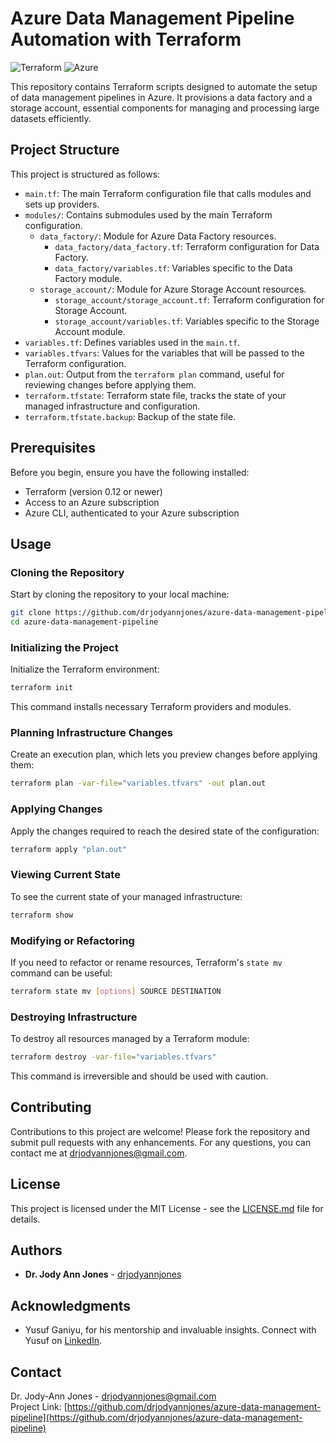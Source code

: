 # Azure Data Management Pipeline Automation with Terraform

![Terraform](https://img.shields.io/badge/Terraform-623CE4?style=for-the-badge&logo=terraform&logoColor=white)
![Azure](https://img.shields.io/badge/Azure-0078D4?style=for-the-badge&logo=microsoftazure&logoColor=white)


This repository contains Terraform scripts designed to automate the setup of data management pipelines in Azure. It provisions a data factory and a storage account, essential components for managing and processing large datasets efficiently.

## Project Structure

This project is structured as follows:
- `main.tf`: The main Terraform configuration file that calls modules and sets up providers.
- `modules/`: Contains submodules used by the main Terraform configuration.
  - `data_factory/`: Module for Azure Data Factory resources.
    - `data_factory/data_factory.tf`: Terraform configuration for Data Factory.
    - `data_factory/variables.tf`: Variables specific to the Data Factory module.
  - `storage_account/`: Module for Azure Storage Account resources.
    - `storage_account/storage_account.tf`: Terraform configuration for Storage Account.
    - `storage_account/variables.tf`: Variables specific to the Storage Account module.
- `variables.tf`: Defines variables used in the `main.tf`.
- `variables.tfvars`: Values for the variables that will be passed to the Terraform configuration.
- `plan.out`: Output from the `terraform plan` command, useful for reviewing changes before applying them.
- `terraform.tfstate`: Terraform state file, tracks the state of your managed infrastructure and configuration.
- `terraform.tfstate.backup`: Backup of the state file.

## Prerequisites

Before you begin, ensure you have the following installed:
- Terraform (version 0.12 or newer)
- Access to an Azure subscription
- Azure CLI, authenticated to your Azure subscription

## Usage

### Cloning the Repository

Start by cloning the repository to your local machine:

```bash
git clone https://github.com/drjodyannjones/azure-data-management-pipeline.git
cd azure-data-management-pipeline
```

### Initializing the Project

Initialize the Terraform environment:

```bash
terraform init
```

This command installs necessary Terraform providers and modules.

### Planning Infrastructure Changes

Create an execution plan, which lets you preview changes before applying them:

```bash
terraform plan -var-file="variables.tfvars" -out plan.out
```

### Applying Changes

Apply the changes required to reach the desired state of the configuration:

```bash
terraform apply "plan.out"
```

### Viewing Current State

To see the current state of your managed infrastructure:

```bash
terraform show
```

### Modifying or Refactoring

If you need to refactor or rename resources, Terraform's `state mv` command can be useful:

```bash
terraform state mv [options] SOURCE DESTINATION
```

### Destroying Infrastructure

To destroy all resources managed by a Terraform module:

```bash
terraform destroy -var-file="variables.tfvars"
```

This command is irreversible and should be used with caution.

## Contributing

Contributions to this project are welcome! Please fork the repository and submit pull requests with any enhancements. For any questions, you can contact me at drjodyannjones@gmail.com.

## License

This project is licensed under the MIT License - see the [LICENSE.md](LICENSE) file for details.

## Authors

- **Dr. Jody Ann Jones** - [drjodyannjones](https://github.com/drjodyannjones)

## Acknowledgments

- Yusuf Ganiyu, for his mentorship and invaluable insights. Connect with Yusuf on [LinkedIn](https://www.linkedin.com/in/yusuf-ganiyu-b90140107/).

## Contact

Dr. Jody-Ann Jones - drjodyannjones@gmail.com  
Project Link: [https://github.com/drjodyannjones/azure-data-management-pipeline](https://github.com/drjodyannjones/azure-data-management-pipeline)
